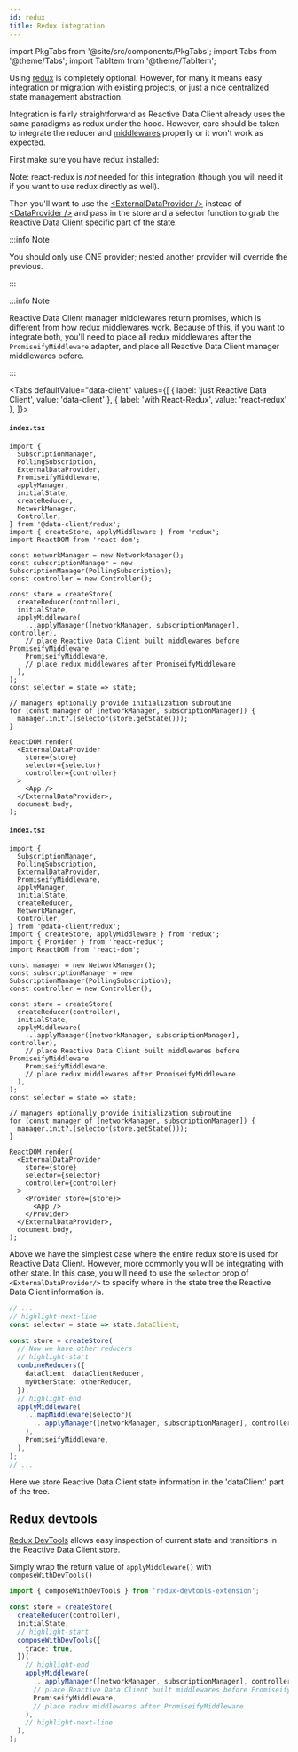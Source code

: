 ```yaml
---
id: redux
title: Redux integration
---
```


<head>
    <title>Empowering Redux with Reactive Data Client</title>
</head>

import PkgTabs from '@site/src/components/PkgTabs';
import Tabs from '@theme/Tabs';
import TabItem from '@theme/TabItem';

Using [redux](https://redux.js.org/) is completely optional. However, for many it means easy integration or migration
with existing projects, or just a nice centralized state management abstraction.

Integration is fairly straightforward as Reactive Data Client already uses the same paradigms as redux under
the hood. However, care should be taken to integrate the reducer and [middlewares](../api/Manager.md) properly
or it won't work as expected.

First make sure you have redux installed:

<PkgTabs pkgs="@data-client/redux redux" />

Note: react-redux is _not_ needed for this integration (though you will need it if you want to use redux directly as well).

Then you'll want to use the [&lt;ExternalDataProvider /\>](../api/ExternalDataProvider.md) instead of
[&lt;DataProvider /\>](../api/DataProvider.md) and pass in the store and a selector function to grab
the Reactive Data Client specific part of the state.

:::info Note

You should only use ONE provider; nested another provider will override the previous.

:::

:::info Note

Reactive Data Client manager middlewares return promises, which is different from how redux middlewares work.
Because of this, if you want to integrate both, you'll need to place all redux middlewares
after the `PromiseifyMiddleware` adapter, and place all Reactive Data Client manager middlewares before.

:::

<Tabs
defaultValue="data-client"
values={[
{ label: 'just Reactive Data Client', value: 'data-client' },
{ label: 'with React-Redux', value: 'react-redux' },
]}>
<TabItem value="data-client">

#### `index.tsx`

```tsx
import {
  SubscriptionManager,
  PollingSubscription,
  ExternalDataProvider,
  PromiseifyMiddleware,
  applyManager,
  initialState,
  createReducer,
  NetworkManager,
  Controller,
} from '@data-client/redux';
import { createStore, applyMiddleware } from 'redux';
import ReactDOM from 'react-dom';

const networkManager = new NetworkManager();
const subscriptionManager = new SubscriptionManager(PollingSubscription);
const controller = new Controller();

const store = createStore(
  createReducer(controller),
  initialState,
  applyMiddleware(
    ...applyManager([networkManager, subscriptionManager], controller),
    // place Reactive Data Client built middlewares before PromiseifyMiddleware
    PromiseifyMiddleware,
    // place redux middlewares after PromiseifyMiddleware
  ),
);
const selector = state => state;

// managers optionally provide initialization subroutine
for (const manager of [networkManager, subscriptionManager]) {
  manager.init?.(selector(store.getState()));
}

ReactDOM.render(
  <ExternalDataProvider
    store={store}
    selector={selector}
    controller={controller}
  >
    <App />
  </ExternalDataProvider>,
  document.body,
);
```

</TabItem>
<TabItem value="react-redux">

#### `index.tsx`

```tsx
import {
  SubscriptionManager,
  PollingSubscription,
  ExternalDataProvider,
  PromiseifyMiddleware,
  applyManager,
  initialState,
  createReducer,
  NetworkManager,
  Controller,
} from '@data-client/redux';
import { createStore, applyMiddleware } from 'redux';
import { Provider } from 'react-redux';
import ReactDOM from 'react-dom';

const manager = new NetworkManager();
const subscriptionManager = new SubscriptionManager(PollingSubscription);
const controller = new Controller();

const store = createStore(
  createReducer(controller),
  initialState,
  applyMiddleware(
    ...applyManager([networkManager, subscriptionManager], controller),
    // place Reactive Data Client built middlewares before PromiseifyMiddleware
    PromiseifyMiddleware,
    // place redux middlewares after PromiseifyMiddleware
  ),
);
const selector = state => state;

// managers optionally provide initialization subroutine
for (const manager of [networkManager, subscriptionManager]) {
  manager.init?.(selector(store.getState()));
}

ReactDOM.render(
  <ExternalDataProvider
    store={store}
    selector={selector}
    controller={controller}
  >
    <Provider store={store}>
      <App />
    </Provider>
  </ExternalDataProvider>,
  document.body,
);
```

</TabItem>
</Tabs>

Above we have the simplest case where the entire redux store is used for Reactive Data Client.
However, more commonly you will be integrating with other state. In this case, you
will need to use the `selector` prop of `<ExternalDataProvider/>` to specify
where in the state tree the Reactive Data Client information is.

```typescript
// ...
// highlight-next-line
const selector = state => state.dataClient;

const store = createStore(
  // Now we have other reducers
  // highlight-start
  combineReducers({
    dataClient: dataClientReducer,
    myOtherState: otherReducer,
  }),
  // highlight-end
  applyMiddleware(
    ...mapMiddleware(selector)(
      ...applyManager([networkManager, subscriptionManager], controller),
    ),
    PromiseifyMiddleware,
  ),
);
// ...
```

Here we store Reactive Data Client state information in the 'dataClient' part of the tree.

## Redux devtools

[Redux DevTools](https://github.com/reduxjs/redux-devtools) allows easy inspection of current
state and transitions in the Reactive Data Client store.

Simply wrap the return value of `applyMiddleware()` with `composeWithDevTools()`

```typescript
import { composeWithDevTools } from 'redux-devtools-extension';

const store = createStore(
  createReducer(controller),
  initialState,
  // highlight-start
  composeWithDevTools({
    trace: true,
  })(
    // highlight-end
    applyMiddleware(
      ...applyManager([networkManager, subscriptionManager], controller),
      // place Reactive Data Client built middlewares before PromiseifyMiddleware
      PromiseifyMiddleware,
      // place redux middlewares after PromiseifyMiddleware
    ),
    // highlight-next-line
  ),
);
```
